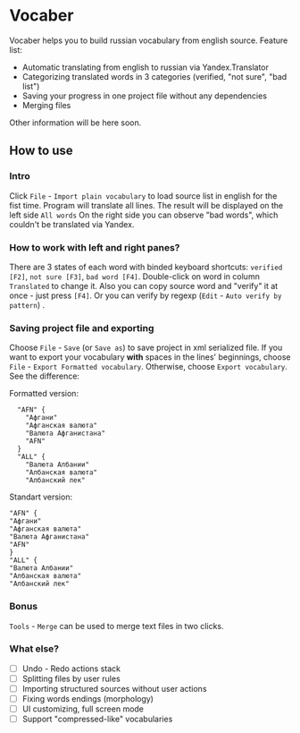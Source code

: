 # Vocaber

Vocaber helps you to build russian vocabulary from english source.
Feature list:

  - Automatic translating from english to russian via Yandex.Translator
  - Categorizing translated words in 3 categories (verified, "not sure", "bad list")
  - Saving your progress in one project file without any dependencies
  - Merging files

Other information will be here soon.
## How to use
### Intro
Click `File` - `Import plain vocabulary` to load source list in english for the fist time. Program will translate all lines. The result will be displayed on the left side `All words`
On the right side you can observe "bad words", which couldn't be translated via Yandex.

### How to work with left and right panes?
There are 3 states of each word with binded keyboard shortcuts: `verified [F2]`, `not sure [F3]`,  `bad word [F4]`.  Double-click on word in column `Translated` to change it. Also you can copy source word and "verify" it at once - just press `[F4]`. Or you can verify by regexp (`Edit` - `Auto verify by pattern`) .

### Saving project file and exporting
Choose `File` - `Save` (or `Save as`) to save project in xml serialized file. If you want to export your vocabulary  **with** spaces in the lines' beginnings, choose `File` - `Export Formatted vocabulary`. Otherwise, choose `Export vocabulary`. See the difference:

Formatted version:
```  
  "AFN" {
    "Афгани"
    "Афганская валюта"
    "Валюта Афганистана"
    "AFN"
  }
  "ALL" {
    "Валюта Албании"
    "Албанская валюта"
    "Албанский лек"
```

Standart version:
```
"AFN" {
"Афгани"
"Афганская валюта"
"Валюта Афганистана"
"AFN"
}
"ALL" {
"Валюта Албании"
"Албанская валюта"
"Албанский лек"
```
### Bonus
`Tools` - `Merge` can be used to merge text files in two clicks.

### What else?
 - [ ] Undo - Redo actions stack
 - [ ] Splitting files by user rules
 - [ ] Importing structured sources without user actions
 - [ ] Fixing words endings (morphology)
 - [ ] UI customizing, full screen mode
 - [ ] Support "compressed-like" vocabularies
